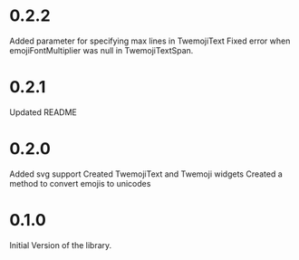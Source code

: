 # 0.2.2
Added parameter for specifying max lines in TwemojiText
Fixed error when emojiFontMultiplier was null in TwemojiTextSpan.
# 0.2.1
Updated README
# 0.2.0
Added svg support
Created TwemojiText and Twemoji widgets
Created a method to convert emojis to unicodes 
# 0.1.0

Initial Version of the library.